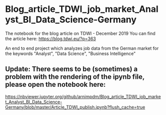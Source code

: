 # Blog_article_TDWI_job_market_Analyst_BI_Data_Science-Germany
The notebook for the blog article on TDWI - December 2019
You can find the article here: https://blog.tdwi.eu/?p=363

An end to end project which analyzes job data from the German market for the keywords "Analyst", "Data Science", "Business Intelligence"

## Update: There seems to be (sometimes) a problem with the rendering of the ipynb file, please open the notebook here:

https://nbviewer.jupyter.org/github/arnimpdm/Blog_article_TDWI_job_market_Analyst_BI_Data_Science-Germany/blob/master/Article_TDWI_publish.ipynb?flush_cache=true

